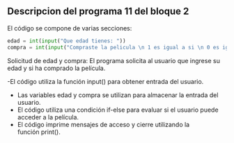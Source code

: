 ## Descripcion del programa 11 del bloque 2

El código se compone de varias secciones:
```python
edad = int(input("Que edad tienes: "))
compra = int(input("Compraste la pelicula \n 1 es igual a si \n 0 es igual a no \n "))
``` 

Solicitud de edad y compra: El programa solicita al usuario que ingrese su edad y si ha comprado la película.

-El código utiliza la función input() para obtener entrada del usuario.
- Las variables edad y compra se utilizan para almacenar la entrada del usuario.
- El código utiliza una condición if-else para evaluar si el usuario puede acceder a la película.
- El código imprime mensajes de acceso y cierre utilizando la función print().

